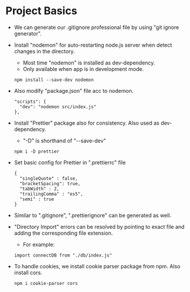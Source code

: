 # Project Basics

- We can generate our .gitignore professional file by using "git ignore generator".

- Install "nodemon" for auto-restarting node.js server when detect changes in the directory.
  - Most time "nodemon" is installed as dev-dependency.
  - Only available when app is in development mode.
  ```
  npm install --save-dev nodemon
  ```


- Also modify "package.json" file acc to nodemon.
  ```
  "scripts": {
    "dev": "nodemon src/index.js"
  },
  ```


- Install "Prettier" package also for consistency. Also used as dev-dependency.
  - "-D" is shorthand of "--save-dev"
  ```
  npm i -D prettier
  ```


- Set basic config for Prettier in ".prettierrc" file
  ```
  {
    "singleQuote" : false,
    "bracketSpacing": true,
    "tabWidth" : 2,
    "trailingComma" : "es5",
    "semi" : true
  }
  ```

- Similar to ".gitignore", ".prettierignore" can be generated as well.


- "Directory Import" errors can be resolved by pointing to exact file and adding the corresponding file extension.
  - For example:
  ```
  import connectDB from "./db/index.js"
  ```


- To handle cookies, we install cookie parser package from npm. Also install cors.
  ```
  npm i cookie-parser cors
  ```